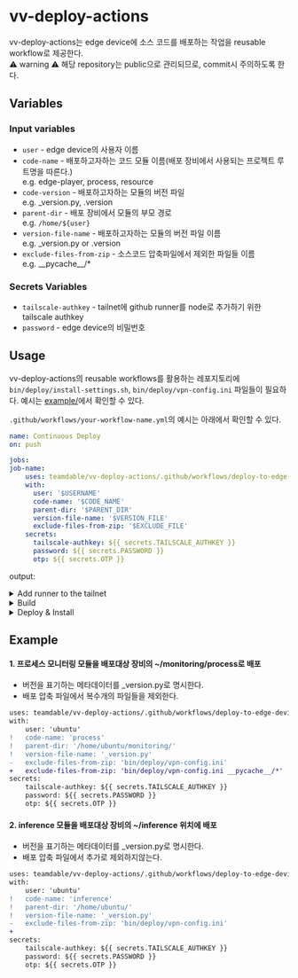 # vv-deploy-actions
vv-deploy-actions는 edge device에 소스 코드를 배포하는 작업을 reusable workflow로 제공한다. \
⚠️ warning ⚠️ 해당 repository는 public으로 관리되므로, commit시 주의하도록 한다. 

## Variables
### Input variables
- `user` - edge device의 사용자 이름
- `code-name` - 배포하고자하는 코드 모듈 이름(배포 장비에서 사용되는 프로젝트 루트명을 따른다.) \
e.g. edge-player, process, resource
- `code-version` - 배포하고자하는 모듈의 버전 파일 \
e.g. _version.py, .version
- `parent-dir` - 배포 장비에서 모듈의 부모 경로 \
e.g. `/home/${user}`
- `version-file-name` - 배포하고자하는 모듈의 버전 파일 이름 \
e.g.  _version.py or .version
- `exclude-files-from-zip` - 소스코드 압축파일에서 제외한 파일들 이름 \
e.g. \_\_pycache\_\_/*


### Secrets Variables
- `tailscale-authkey` - tailnet에 github runner를 node로 추가하기 위한 tailscale authkey
- `password` - edge device의 비밀번호

## Usage
vv-deploy-actions의 reusable workflows를 활용하는 레포지토리에 `bin/deploy/install-settings.sh`, `bin/deploy/vpn-config.ini` 파일들이 필요하다. 예시는 [example/](https://github.com/teamdable/vv-deploy-actions/blob/main/example/)에서 확인할 수 있다.

`.github/workflows/your-workflow-name.yml`의 예시는 아래에서 확인할 수 있다.
``` yml
name: Continuous Deploy
on: push

jobs:
job-name:
    uses: teamdable/vv-deploy-actions/.github/workflows/deploy-to-edge-devices.yml@main
    with:
      user: '$USERNAME'
      code-name: '$CODE_NAME'
      parent-dir: '$PARENT_DIR'
      version-file-name: '$VERSION_FILE'
      exclude-files-from-zip: '$EXCLUDE_FILE'
    secrets:
      tailscale-authkey: ${{ secrets.TAILSCALE_AUTHKEY }}
      password: ${{ secrets.PASSWORD }}
      otp: ${{ secrets.OTP }}
```

output: 
<details>
<summary>Add runner to the tailnet</summary>

- Success
	```
	Success.
	```

- Fail: 정상적으로 tailscale authkey가 전달되지않았거나, key가 expire된 경우에는 이 step에서 종료됩니다.
</details>

<details>
<summary>Build</summary>

- Success
	```
	deleting: .github/
	deleting: .github/workflows/
	deleting: .github/workflows/main-cd.yml
	```
</details>

<details>
<summary>Deploy & Install</summary>

- All success: 모든 HOST에 성공적으로 배포되면, 정상적으로 종료됩니다.

	```
	hostname: 127.0.0.1
	build & deploy Success
	install Success

	hostname: 127.0.0.2
	build & deploy Success
	install Success

	hostname: 127.0.0.3
	build & deploy Success
	install Success

	Deploy와 Install에 실패한 기기들의 hostname은 다음과 같습니다
	Deploy: 
	Install:
	```

- Fail: 모든 HOST에 배포를 진행하고, 과정이 완료된 후에 하나라도 배포가 실패했을 시에 Actions가 실패합니다.

	```
	hostname: 127.0.0.2
	build & deploy Success
	[err] target version과 source version이 일치하지않습니다

	hostname: 127.0.0.3
	[err] 배포 대상 edge device에 deploy 작업이 제대로 루어지지않았습니다

	Deploy와 Install에 실패한 기기들의 hostname은 다음과 습니다
	Deploy: 127.0.0.3
	Install: 127.0.0.2 127.0.0.3
	```
</details>


## Example
#### 1. 프로세스 모니터링 모듈을 배포대상 장비의 ~/monitoring/process로 배포
- 버전을 표기하는 메타데이터를 _version.py로 명시한다.
- 배포 압축 파일에서 복수개의 파일들을 제외한다.
```diff
uses: teamdable/vv-deploy-actions/.github/workflows/deploy-to-edge-devices.yml@main
with:
    user: 'ubuntu'
!   code-name: 'process'
!   parent-dir: '/home/ubuntu/monitoring/'
!   version-file-name: '_version.py'
-   exclude-files-from-zip: 'bin/deploy/vpn-config.ini'
+   exclude-files-from-zip: 'bin/deploy/vpn-config.ini __pycache__/*'
secrets:
    tailscale-authkey: ${{ secrets.TAILSCALE_AUTHKEY }}
    password: ${{ secrets.PASSWORD }}
    otp: ${{ secrets.OTP }}
```

#### 2. inference 모듈을 배포대상 장비의 ~/inference 위치에 배포
- 버전을 표기하는 메타데이터를 _version.py로 명시한다.
- 배포 압축 파일에서 추가로 제외하지않는다.

```diff
uses: teamdable/vv-deploy-actions/.github/workflows/deploy-to-edge-devices.yml@main
with:
    user: 'ubuntu'
!   code-name: 'inference'
!   parent-dir: '/home/ubuntu/'
!   version-file-name: '_version.py'
-   exclude-files-from-zip: 'bin/deploy/vpn-config.ini'
+   
secrets:
    tailscale-authkey: ${{ secrets.TAILSCALE_AUTHKEY }}
    password: ${{ secrets.PASSWORD }}
    otp: ${{ secrets.OTP }}
```
